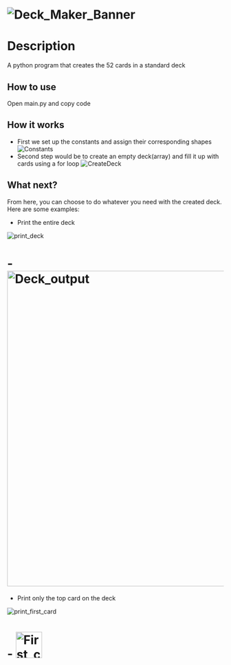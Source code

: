 # ![Deck_Maker_Banner](https://user-images.githubusercontent.com/97734706/165000090-2adadba1-bbb5-40e6-b687-aa5ed4dcf42c.png)
# Description
A python program that creates the 52 cards in a standard deck
## How to use
Open main.py and copy code
## How it works
  - First we set up the constants and assign their corresponding shapes
![Constants](https://user-images.githubusercontent.com/97734706/165000276-7b257dc3-4a1f-48cc-b20f-aeca0c7e3a8c.png)
  - Second step would be to create an empty deck(array) and fill it up with cards using a for loop
![CreateDeck](https://user-images.githubusercontent.com/97734706/165000350-7fcd9c5e-a837-4416-8006-6f4e027904e4.png)

## What next?
From here, you can choose to do whatever you need with the created deck. Here are some examples:
  - Print the entire deck
  
  ![print_deck](https://user-images.githubusercontent.com/97734706/165000420-95abc3ed-7cb0-4664-a766-bd4d8104c715.png)
  
  # - <img width="734" alt="Deck_output" src="https://user-images.githubusercontent.com/97734706/165000506-2aa6a430-6bab-4a93-a142-e8bc504f373a.PNG">

  - Print only the top card on the deck
   
  ![print_first_card](https://user-images.githubusercontent.com/97734706/165000458-61bfec52-4faa-49a0-8ed7-3ecb9b245906.png)
  
  # - <img width="61" alt="First_card_output" src="https://user-images.githubusercontent.com/97734706/165000518-140209e6-85de-465c-aa33-1c54a55d3919.PNG">

